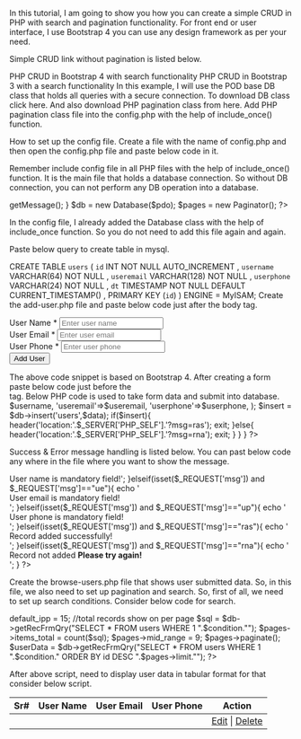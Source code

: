 In this tutorial, I am going to show you how you can create a simple CRUD in PHP with search and pagination functionality. For front end or user interface, I use Bootstrap 4 you can use any design framework as per your need.

Simple CRUD link without pagination is listed below.

PHP CRUD in Bootstrap 4 with search functionality
PHP CRUD in Bootstrap 3 with a search functionality
In this example, I will use the POD base DB class that holds all queries with a secure connection. To download DB class click here. And also download PHP pagination class from here. Add PHP pagination class file into the config.php with the help of include_once() function.

How to set up the config file.
Create a file with the name of config.php and then open the config.php file and paste below code in it.

Remember include config file in all PHP files with the help of include_once() function. It is the main file that holds a database connection. So without DB connection, you can not perform any DB operation into a database.


<?php
  include_once('include/Database.php');
  include_once('include/paginator.class.php');
  define('SS_DB_NAME', 'test');
  define('SS_DB_USER', 'root');
  define('SS_DB_PASSWORD', '');
  define('SS_DB_HOST', 'localhost');
  
  $dsn  =   "mysql:dbname=".SS_DB_NAME.";host=".SS_DB_HOST."";
  $pdo  =   "";
  try {
    $pdo = new PDO($dsn, SS_DB_USER, SS_DB_PASSWORD);
  }catch (PDOException $e) {
    echo "Connection failed: " . $e->getMessage();
  }
  $db    =   new Database($pdo);
  $pages =   new Paginator();
?>
In the config file, I already added the Database class with the help of include_once function. So you do not need to add this file again and again.

Paste below query to create table in mysql.


CREATE TABLE `users` (
   `id` INT NOT NULL AUTO_INCREMENT ,
   `username` VARCHAR(64) NOT NULL ,
   `useremail` VARCHAR(128) NOT NULL ,
   `userphone` VARCHAR(24) NOT NULL ,
   `dt` TIMESTAMP NOT NULL DEFAULT CURRENT_TIMESTAMP() ,
   PRIMARY KEY (`id`)
) ENGINE = MyISAM;
Create the add-user.php file and paste below code just after the body tag.


<form method="post">
    <div class="form-group">
        <label>User Name <span class="text-danger">*</span></label>
        <input type="text" name="username" id="username" class="form-control" placeholder="Enter user name" required>
    </div>
    <div class="form-group">
        <label>User Email <span class="text-danger">*</span></label>
        <input type="email" name="useremail" id="useremail" class="form-control" placeholder="Enter user email" required>
    </div>
    <div class="form-group">
        <label>User Phone <span class="text-danger">*</span></label>
        <input type="tel" name="userphone" id="userphone" class="form-control" placeholder="Enter user phone" required>
    </div>
    <div class="form-group">
        <button type="submit" name="submit" value="submit" id="submit" class="btn btn-primary"><i class="fa fa-fw fa-plus-circle"></i> Add User</button>
    </div>
</form>
The above code snippet is based on Bootstrap 4. After creating a form paste below code just before the <form> tag. Below PHP code is used to take form data and submit into database.


<?php
if(isset($_REQUEST['submit']) and $_REQUEST['submit']!=""){
    extract($_REQUEST);
    if($username==""){
        header('location:'.$_SERVER['PHP_SELF'].'?msg=un');
        exit;
    }elseif($useremail==""){
        header('location:'.$_SERVER['PHP_SELF'].'?msg=ue');
        exit;
    }elseif($userphone==""){
        header('location:'.$_SERVER['PHP_SELF'].'?msg=up');
        exit;
    }else{
        $data   =   array(
                        'username'=>$username,
                        'useremail'=>$useremail,
                        'userphone'=>$userphone,
                        );
        $insert =   $db->insert('users',$data);
        if($insert){
            header('location:'.$_SERVER['PHP_SELF'].'?msg=ras');
            exit;
        }else{
            header('location:'.$_SERVER['PHP_SELF'].'?msg=rna');
            exit;
        }
    }
}
?>
Success & Error message handling is listed below. You can past below code any where in the file where you want to show the message.


<?php
if(isset($_REQUEST['msg']) and $_REQUEST['msg']=="un"){
    echo    '<div class="alert alert-danger"><i class="fa fa-exclamation-triangle"></i> User name is mandatory field!</div>';
}elseif(isset($_REQUEST['msg']) and $_REQUEST['msg']=="ue"){
    echo    '<div class="alert alert-danger"><i class="fa fa-exclamation-triangle"></i> User email is mandatory field!</div>';
}elseif(isset($_REQUEST['msg']) and $_REQUEST['msg']=="up"){
    echo    '<div class="alert alert-danger"><i class="fa fa-exclamation-triangle"></i> User phone is mandatory field!</div>';
}elseif(isset($_REQUEST['msg']) and $_REQUEST['msg']=="ras"){
    echo    '<div class="alert alert-success"><i class="fa fa-thumbs-up"></i> Record added successfully!</div>';
}elseif(isset($_REQUEST['msg']) and $_REQUEST['msg']=="rna"){
    echo    '<div class="alert alert-danger"><i class="fa fa-exclamation-triangle"></i> Record not added <strong>Please try again!</strong></div>';
}
?>
Create the browse-users.php file that shows user submitted data. So, in this file, we also need to set up pagination and search. So, first of all, we need to set up search conditions. Consider below code for search.


<?php
    $condition  =   '';
    if(isset($_REQUEST['username']) and $_REQUEST['username']!=""){
        $condition  .=  ' AND username LIKE "%'.$_REQUEST['username'].'%" ';
    }
    if(isset($_REQUEST['useremail']) and $_REQUEST['useremail']!=""){
        $condition  .=  ' AND useremail LIKE "%'.$_REQUEST['useremail'].'%" ';
    }
    if(isset($_REQUEST['userphone']) and $_REQUEST['userphone']!=""){
        $condition  .=  ' AND userphone LIKE "%'.$_REQUEST['userphone'].'%" ';
    }
     
    //Main queries
    $pages->default_ipp  =   15; //total records show on per page
    $sql    = $db->getRecFrmQry("SELECT * FROM users WHERE 1 ".$condition."");
    $pages->items_total  =   count($sql);
    $pages->mid_range    =   9;
    $pages->paginate(); 
      
    $userData   =   $db->getRecFrmQry("SELECT * FROM users WHERE 1 ".$condition." ORDER BY id DESC ".$pages->limit."");
 
?>
After above script, need to display user data in tabular format for that consider below script.


<table class="table table-striped table-bordered">
    <thead>
        <tr class="bg-primary text-white">
            <th>Sr#</th>
            <th>User Name</th>
            <th>User Email</th>
            <th>User Phone</th>
            <th class="text-center">Action</th>
        </tr>
    </thead>
    <tbody>
        <?php
        $s  =   '';
        foreach($userData as $val){
            $s++;
        ?>
        <tr>
            <td><?php echo $s;?></td>
            <td><?php echo $val['username'];?></td>
            <td><?php echo $val['useremail'];?></td>
            <td><?php echo $val['userphone'];?></td>
            <td align="center">
                <a href="edit-users.php?editId=<?php echo $val['id'];?>" class="text-primary"><i class="fa fa-fw fa-edit"></i> Edit</a> | 
                <a href="delete.php?delId=<?php echo $val['id'];?>" class="text-danger"><i class="fa fa-fw fa-trash"></i> Delete</a>
            </td>
        </tr>
        <?php } ?>
    </tbody>
</table>
